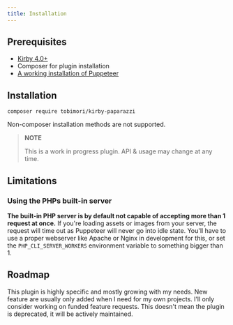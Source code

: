 ```yaml
---
title: Installation
---
```


## Prerequisites

- [Kirby 4.0+](https://getkirby.com/releases/4.0)
- Composer for plugin installation
- [A working installation of Puppeteer](https://spatie.be/docs/browsershot/v2/requirements)

## Installation

```
composer require tobimori/kirby-paparazzi
```

Non-composer installation methods are not supported.

> **NOTE**
>
> This is a work in progress plugin. API & usage may change at any time.

## Limitations

### Using the PHPs built-in server

**The built-in PHP server is by default not capable of accepting more than 1 request at once.**
If you're loading assets or images from your server, the request will time out as Puppeteer will never go into idle state.
You'll have to use a proper webserver like Apache or Nginx in development for this, or set the `PHP_CLI_SERVER_WORKERS` environment variable to something bigger than 1.

## Roadmap

This plugin is highly specific and mostly growing with my needs. New feature are usually only added when I need for my own projects.
I’ll only consider working on funded feature requests. This doesn't mean the plugin is deprecated, it will be actively maintained.
